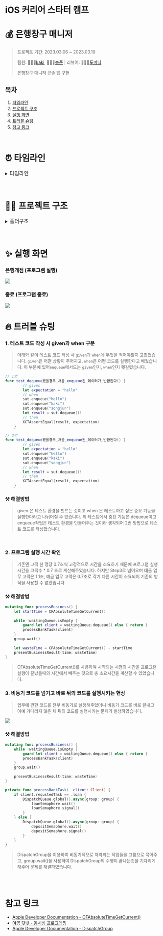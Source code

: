 # iOS 커리어 스타터 캠프
# 💰 은행창구 매니저

> 프로젝트 기간: 2023.03.06 ~ 2023.03.10
> 
> 팀원: 👨🏻‍💻[kaki](https://github.com/kak1x), 👨🏻‍💻[송준](https://github.com/kimseongj) | 리뷰어: 👨🏻‍💻[도미닉](https://github.com/AppleCEO)
> 
> 은행창구 매니저 콘솔 앱 구현


## 목차
1. [타임라인](#-타임라인)
2. [프로젝트 구조](#-프로젝트-구조)
3. [실행 화면](#-실행-화면)
4. [트러블 슈팅](#-트러블-슈팅)
5. [참고 링크](#참고-링크)

<br/>

# ⏰ 타임라인
<details>
    <summary><big>타임라인</big></summary>
- 23.03.06 (월): Linked List Queue 구현, Unit Test 구현 (STEP1 PR)
<br>
- 23.03.07 (화): STEP1 리뷰 사항 수정 (Refactor)
<br>
- 22.03.08 (수): BankManager 구현 및 실행 (STEP2 PR)
<br>
- 22.03.09 (목): STEP2 리뷰 사항 수정 (변수명 수정, 함수 분리)
<br>
- 22.03.10 (금) : DispatchQueue로 은행업무 구현 (STEP3 PR)

</details>
<br/>
<br/>
    
# ✍🏻 프로젝트 구조
<details>
    <summary><big>폴더구조</big></summary>
<img src = "https://i.imgur.com/pJI0Ku0.png">
    </details>
    
<br/>
<br/>

# ✨ 실행 화면

### 은행개점 (프로그램 실행)
![](https://i.imgur.com/z4IeSTo.png)

### 종료 (프로그램 종료)
![](https://i.imgur.com/bXpbyvm.png)



# 🔥 트러블 슈팅
### 1. 테스트 코드 작성 시 given과 when 구분
>아래와 같이 테스트 코드 작성 시 `given`과 `when`에 무엇을 적어야할지 고민했습니다. `given`은 어떤 상황이 주어지고, `when`은 어떤 코드를 실행한다고 배웠습니다. 이 부분에 있어`enqueue`메서드는 `given`인지, `when`인지 헷갈렸습니다.

```swift
// 1번
func test_dequeue됐을경우_처음_enqueue된_데이터가_반환된다() {
        // given
        let expectation = "hello"
        // when
        sut.enqueue("hello")
        sut.enqueue("kaki")
        sut.enqueue("songjun")
        let result = sut.dequeue()!
        // then
        XCTAssertEqual(result, expectation)
    }

// 2번
func test_dequeue됐을경우_처음_enqueue된_데이터가_반환된다() {
        // given
        let expectation = "hello"
        sut.enqueue("hello")
        sut.enqueue("kaki")
        sut.enqueue("songjun")
        // when
        let result = sut.dequeue()!
        // then
        XCTAssertEqual(result, expectation)
    }

```

### ⚒️ 해결방법
> given 은 테스트 환경을 만드는 것이고 when 은 테스트하고 싶은 중요 기능을 실행한다라고 나뉘어질 수 있습니다. 위 테스트에서 중요 기능은 dequeue이고 enqueue작업은 테스트 환경을 만들어주는 것이라 생각되어 2번 방법으로 테스트 코드를 작성했습니다.

</br>

### 2. 프로그램 실행 시간 확인
> 기존엔 고객 한 명당 0.7초씩 고정적으로 시간을 소요하기 때문에 프로그램 실행 시간을 고객수 * 0.7 초로 계산해주었습니다. 하지만 Step3로 넘어오며 대출 업무 고객은 1.1초, 예금 업무 고객은 0.7초로 각기 다른 시간이 소요되어 기존의 방식을 사용할 수 없었습니다.

### ⚒️ 해결방법
```swift
mutating func processBusiness() {
    let startTime = CFAbsoluteTimeGetCurrent()
    
    while !waitingQueue.isEmpty {
        guard let client = waitingQueue.dequeue() else { return }
        processBankTask(client)
    }
    group.wait()
    
    let wasteTime = CFAbsoluteTimeGetCurrent() - startTime
    presentBusinessResult(time: wasteTime)
}
```

> CFAbsoluteTimeGetCurrent()를 사용하여 시작되는 시점의 시간을 프로그램 실행이 끝났을때의 시간에서 빼주는 것으로 총 소요시간을 계산할 수 있었습니다.

### 3. 비동기 코드를 넘기고 바로 뒤의 코드를 실행시키는 현상
> 업무에 관한 코드를 전부 비동기로 설정해주었더니 비동기 코드를 바로 끝내고 아예 기다리지 않은 채 뒤의 코드를 실행시키는 문제가 발생하였습니다.

![](https://i.imgur.com/seTy6Jj.png)

### ⚒️ 해결방법
```swift
mutating func processBusiness() {
    while !waitingQueue.isEmpty {
        guard let client = waitingQueue.dequeue() else { return }
        processBankTask(client)
    }
    group.wait()
    
    presentBusinessResult(time: wasteTime)
}

private func processBankTask(_ client: Client) {
    if client.requstedTask == .loan {
        DispatchQueue.global().async(group: group) {
            loanSemaphore.wait()
            loanSemaphore.signal()
        }
    } else {
        DispatchQueue.global().async(group: group) {
            depositSemaphore.wait()
            depositSemaphore.signal()
        }
    }
}
```

> DispatchGroup을 이용하여 비동기적으로 처리되는 작업들을 그룹으로 묶어주고, group.wait()을 사용하여 DispatchGroup의 수행이 끝나는것을 기다리게 해주어 문제를 해결하였습니다.

<br/>
<br/>

# 참고 링크
* [Apple Developer Documentation - CFAbsoluteTimeGetCurrent()](https://developer.apple.com/documentation/corefoundation/1543542-cfabsolutetimegetcurrent)
* [야곰 닷넷 - 동시성 프로그래밍](https://yagom.net/courses/동시성-프로그래밍-concurrency-programming/)
* [Apple Developer Documentation - DispatchGroup](https://developer.apple.com/documentation/dispatch/dispatchgroup)
